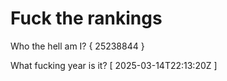 # Fuck the rankings

Who the hell am I?
{ 25238844 }

What fucking year is it?
[ 2025-03-14T22:13:20Z ]
